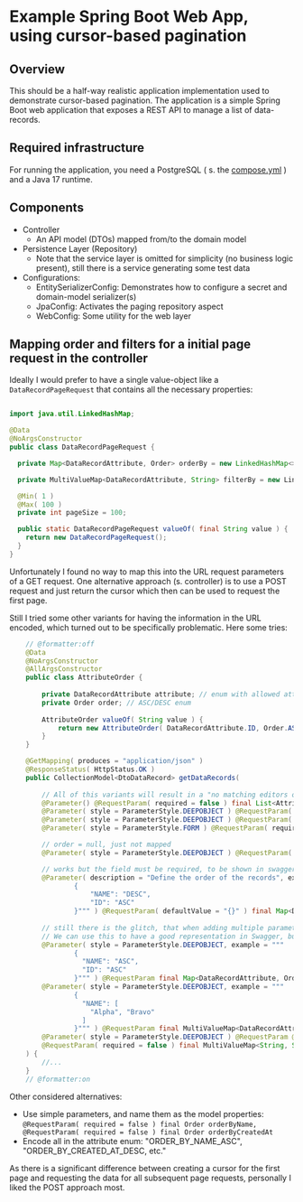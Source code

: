 # Example Spring Boot Web App, using cursor-based pagination

## Overview

This should be a half-way realistic application implementation used to demonstrate cursor-based pagination. The
application is a simple Spring Boot web application that exposes a REST API to manage a list of data-records.

## Required infrastructure

For running the application, you need a PostgreSQL ( s. the [compose.yml](../compose.yml) ) and a Java 17 runtime.

## Components

- Controller
    - An API model (DTOs) mapped from/to the domain model
- Persistence Layer (Repository)
    - Note that the service layer is omitted for simplicity (no business logic present), still there is a service
      generating some test data
- Configurations:
    - EntitySerializerConfig: Demonstrates how to configure a secret and domain-model serializer(s)
    - JpaConfig: Activates the paging repository aspect
    - WebConfig: Some utility for the web layer

## Mapping order and filters for a initial page request in the controller

Ideally I would prefer to have a single value-object like a `DataRecordPageRequest` that contains all the necessary
properties:

```java

import java.util.LinkedHashMap;

@Data
@NoArgsConstructor
public class DataRecordPageRequest {

  private Map<DataRecordAttribute, Order> orderBy = new LinkedHashMap<>();

  private MultiValueMap<DataRecordAttribute, String> filterBy = new LinkedMultiValueMap<>();

  @Min( 1 )
  @Max( 100 )
  private int pageSize = 100;

  public static DataRecordPageRequest valueOf( final String value ) {
    return new DataRecordPageRequest();
  }
}
```

Unfortunately I found no way to map this into the URL request parameters of a GET request.
One alternative approach (s. controller) is to use a POST request and just return the cursor which then can be used to
request the first page.

Still I tried some other variants for having the information in the URL encoded, which turned out to be specifically
problematic. Here some tries:

```java
    // @formatter:off
    @Data
    @NoArgsConstructor
    @AllArgsConstructor
    public class AttributeOrder {
    
        private DataRecordAttribute attribute; // enum with allowed attributes
        private Order order; // ASC/DESC enum
    
        AttributeOrder valueOf( String value ) {
            return new AttributeOrder( DataRecordAttribute.ID, Order.ASC );
        }
    }

    @GetMapping( produces = "application/json" )
    @ResponseStatus( HttpStatus.OK )
    public CollectionModel<DtoDataRecord> getDataRecords(
            
        // All of this variants will result in a "no matching editors or conversion strategy found" error
        @Parameter() @RequestParam( required = false ) final List<AttributeOrder> order
        @Parameter( style = ParameterStyle.DEEPOBJECT ) @RequestParam( required = false ) final List<AttributeOrder> order
        @Parameter( style = ParameterStyle.DEEPOBJECT ) @RequestParam( required = false ) final AttributeOrder[] order
        @Parameter( style = ParameterStyle.FORM ) @RequestParam( required = false ) final AttributeOrder order

        // order = null, just not mapped
        @Parameter( style = ParameterStyle.DEEPOBJECT ) @RequestParam( required = false ) final AttributeOrder order

        // works but the field must be required, to be shown in swagger
        @Parameter( description = "Define the order of the records", example = """
                {
                    "NAME": "DESC",
                    "ID": "ASC"
                }""" ) @RequestParam( defaultValue = "{}" ) final Map<DataRecordAttribute, Order> orderBy
                
        // still there is the glitch, that when adding multiple parameters, all of them contain all request parameter.
        // We can use this to have a good representation in Swagger, but we need to parse the request parameters by hand
        @Parameter( style = ParameterStyle.DEEPOBJECT, example = """
                {
                  "NAME": "ASC",
                  "ID": "ASC"
                }""" ) @RequestParam final Map<DataRecordAttribute, Order> orderBy,
        @Parameter( style = ParameterStyle.DEEPOBJECT, example = """
                {
                  "NAME": [
                    "Alpha", "Bravo"
                  ]
                }""" ) @RequestParam final MultiValueMap<DataRecordAttribute, String> filterBy,
        @Parameter( style = ParameterStyle.DEEPOBJECT ) @RequestParam @MaxSize( 20 ) final Optional<Integer> pageSize,
        @RequestParam( required = false ) final MultiValueMap<String, String> request
    ) { 
        //...
    }
    // @formatter:on
```

Other considered alternatives:

- Use simple parameters, and name them as the model
  properties: `@RequestParam( required = false ) final Order orderByName, @RequestParam( required = false ) final Order orderByCreatedAt`
- Encode all in the attribute enum: "ORDER_BY_NAME_ASC", "ORDER_BY_CREATED_AT_DESC, etc."

As there is a significant difference between creating a cursor for the first page and requesting the data for all
subsequent page requests, personally I liked the POST approach most.
